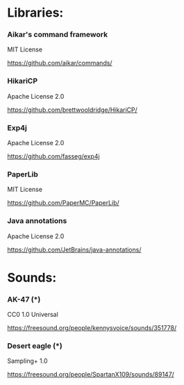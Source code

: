 # Libraries:
### Aikar's command framework

MIT License

https://github.com/aikar/commands/

### HikariCP 

Apache License 2.0

https://github.com/brettwooldridge/HikariCP/

### Exp4j

Apache License 2.0

https://github.com/fasseg/exp4j

### PaperLib

MIT License

https://github.com/PaperMC/PaperLib/

### Java annotations

Apache License 2.0

https://github.com/JetBrains/java-annotations/

# Sounds:
### AK-47 (*)

CC0 1.0 Universal

https://freesound.org/people/kennysvoice/sounds/351778/

### Desert eagle (*)

Sampling+ 1.0

https://freesound.org/people/SpartanX109/sounds/89147/
